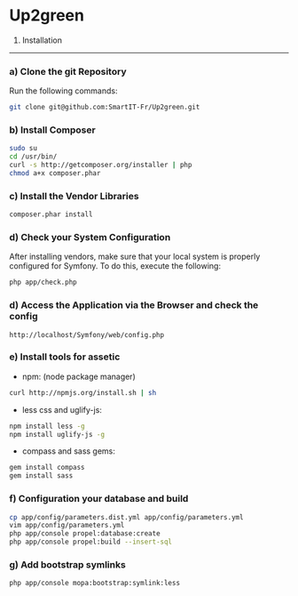 Up2green
========

1) Installation
--------------------------------

### a) Clone the git Repository

Run the following commands:

``` bash
git clone git@github.com:SmartIT-Fr/Up2green.git
```

### b) Install Composer

``` bash
sudo su
cd /usr/bin/
curl -s http://getcomposer.org/installer | php
chmod a+x composer.phar
```

### c) Install the Vendor Libraries

``` bash
composer.phar install
```

### d) Check your System Configuration

After installing vendors, make sure that your local system is properly
configured for Symfony. To do this, execute the following:

``` bash
php app/check.php
```

### d) Access the Application via the Browser and check the config

    http://localhost/Symfony/web/config.php

### e) Install tools for assetic

 - npm: (node package manager)

``` bash
curl http://npmjs.org/install.sh | sh
```

 - less css and uglify-js:

``` bash
npm install less -g
npm install uglify-js -g
```

 - compass and sass gems:

``` bash
gem install compass
gem install sass
```

### f) Configuration your database and build

``` bash
cp app/config/parameters.dist.yml app/config/parameters.yml
vim app/config/parameters.yml
php app/console propel:database:create
php app/console propel:build --insert-sql
```

### g) Add bootstrap symlinks

``` bash
php app/console mopa:bootstrap:symlink:less
```
